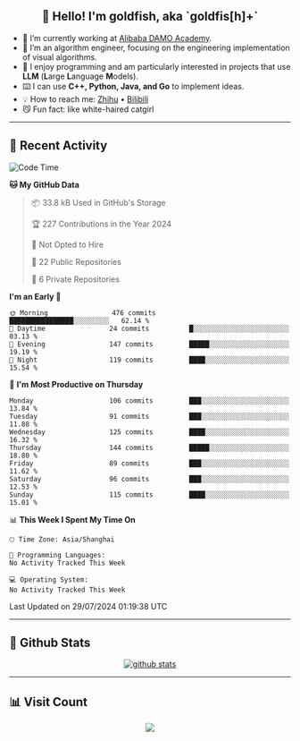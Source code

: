 
<h2 align="center">👋 Hello! I'm goldfish, aka `goldfis[h]+`</h2>

- 📍 I’m currently working at [Alibaba DAMO Academy](https://damo.alibaba.com/).  
- 🌱 I’m an algorithm engineer, focusing on the engineering implementation of visual algorithms.  
- 💬 I enjoy programming and am particularly interested in projects that use **LLM** (**L**arge **L**anguage **M**odels).   
- ⌨️ I can use **C++, Python, Java, and Go** to implement ideas.  
- 💡 How to reach me: [Zhihu](https://www.zhihu.com/people/goldfishh) • [Bilibili](https://space.bilibili.com/11349246)  
- 😼 Fun fact: like white-haired catgirl  

-------

## 🔧 Recent Activity

<!--START_SECTION:waka-->
![Code Time](http://img.shields.io/badge/Code%20Time-87%20hrs%205%20mins-blue)

**🐱 My GitHub Data** 

> 📦 33.8 kB Used in GitHub's Storage 
 > 
> 🏆 227 Contributions in the Year 2024
 > 
> 🚫 Not Opted to Hire
 > 
> 📜 22 Public Repositories 
 > 
> 🔑 6 Private Repositories 
 > 
**I'm an Early 🐤** 

```text
🌞 Morning                476 commits         ████████████████░░░░░░░░░   62.14 % 
🌆 Daytime                24 commits          █░░░░░░░░░░░░░░░░░░░░░░░░   03.13 % 
🌃 Evening                147 commits         █████░░░░░░░░░░░░░░░░░░░░   19.19 % 
🌙 Night                  119 commits         ████░░░░░░░░░░░░░░░░░░░░░   15.54 % 
```
📅 **I'm Most Productive on Thursday** 

```text
Monday                   106 commits         ███░░░░░░░░░░░░░░░░░░░░░░   13.84 % 
Tuesday                  91 commits          ███░░░░░░░░░░░░░░░░░░░░░░   11.88 % 
Wednesday                125 commits         ████░░░░░░░░░░░░░░░░░░░░░   16.32 % 
Thursday                 144 commits         █████░░░░░░░░░░░░░░░░░░░░   18.80 % 
Friday                   89 commits          ███░░░░░░░░░░░░░░░░░░░░░░   11.62 % 
Saturday                 96 commits          ███░░░░░░░░░░░░░░░░░░░░░░   12.53 % 
Sunday                   115 commits         ████░░░░░░░░░░░░░░░░░░░░░   15.01 % 
```


📊 **This Week I Spent My Time On** 

```text
🕑︎ Time Zone: Asia/Shanghai

💬 Programming Languages: 
No Activity Tracked This Week

💻 Operating System: 
No Activity Tracked This Week
```


 Last Updated on 29/07/2024 01:19:38 UTC
<!--END_SECTION:waka-->

-------

## 📆 Github Stats

<p align="center">
    <a href="https://github.com/anuraghazra/github-readme-stats">
      <img src="https://github-readme-stats.vercel.app/api?username=goldfishh&show_icons=true&theme=dracula" alt="github stats" />
    </a>
</p>

-------

## 📊 Visit Count

<p align="center">
  <a href="https://count.getloli.com/"><img src="https://count.getloli.com/get/@:goldfishh?theme=rule34"></a>
</p>
